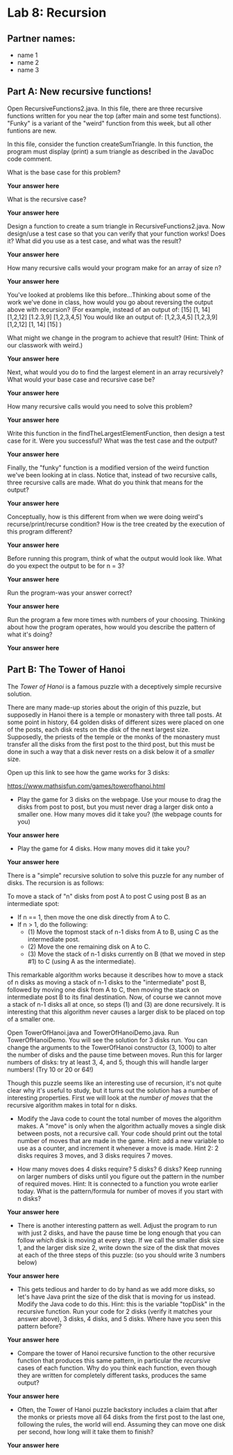 # Lab 8: Recursion

## Partner names:

- name 1
- name 2
- name 3

## Part A: New recursive functions!

Open RecursiveFunctions2.java.  In this file, there are three
recursive functions written for you near the top (after main and
some test functions). "Funky" is a variant of the "weird" function from 
this week, but all other funtions are new.

In this file, consider the function createSumTriangle. In this function, the program must display (print) a sum triangle as 
described in the JavaDoc code comment.  

What is the base case for this problem?

__Your answer here__

What is the recursive case?

__Your answer here__

Design a function to create a sum triangle in RecursiveFunctions2.java.  Now design/use a test case so that you can verify that your function works!  Does it?  What did you use as a test case, and what was the result?

__Your answer here__

How many recursive calls would your program make for an array of size n?

__Your answer here__

You've looked at problems like this before...Thinking about some of the work we've done in class, how would you go about reversing
the output above with recursion?  (For example, instead of an output of:
		[15]
      [1, 14]
      [1,2,12]
      [1.2.3,9]
      [1,2,3,4,5]
You would like an output of:
[1,2,3,4,5]
[1,2,3,9]
[1,2,12]
[1, 14]
[15]
)

What might we change in the program to achieve that result?  (Hint: Think of our classwork with weird.)

__Your answer here__

Next, what would you do to find the largest element in an array recursively?  What would your base case
and recursive case be?

__Your answer here__

How many recursive calls would you need to solve this problem?

__Your answer here__

Write this function in the findTheLargestElementFunction, then design a test case for it.  Were you successful?  What was the test case and the output?

__Your answer here__

Finally, the "funky" function is a modified version of the weird function we've been looking at in class.
Notice that, instead of two recursive calls, three recursive calls are made.  What do you think that means for the output?

__Your answer here__

Conceptually, how is this different from when we were doing weird's recurse/print/recurse condition?  How is the tree
created by the execution of this program different?

__Your answer here__

Before running this program, think of what the output would look like.  What do you expect the output to be for 
n = 3?

__Your answer here__

Run the program-was your answer correct?

__Your answer here__

Run the program a few more times with numbers of your choosing.  Thinking about how the program operates, how would you 
describe the pattern of what it's doing?

__Your answer here__


## Part B: The Tower of Hanoi

The *Tower of Hanoi* is a famous puzzle with a deceptively simple 
recursive solution.  

There are many made-up stories about the origin of this puzzle, 
but supposedly in Hanoi there is a temple or monastery with three 
tall posts.  At some point in history, 64 golden disks of different 
sizes were placed on one of the posts, each disk rests on the disk
of the next largest size.  Supposedly, the priests of the temple or
the monks of the monastery must transfer all the disks from the first
post to the third post, but this must be done in such a way that
a disk never rests on a disk below it of a *smaller* size.

Open up this link to see how the game works for 3 disks:

https://www.mathsisfun.com/games/towerofhanoi.html

- Play the game for 3 disks on the webpage.  Use your mouse to drag the 
disks from post to post, but you must never drag a larger disk onto 
a smaller one. How many moves did it take you?  (the webpage counts for you)

__Your answer here__

- Play the game for 4 disks.
  How many moves did it take you?  

__Your answer here__

There is a "simple" recursive solution to solve this puzzle for any
number of disks.  The recursion is as follows:

To move a stack of "n" disks from post A to post C using post B
as an intermediate spot:

  - If n == 1, then move the one disk directly from A to C.
  - If n > 1, do the following:
    - (1) Move the topmost stack of n-1 disks from A to B, using C as the 
          intermediate post.
    - (2) Move the one remaining disk on A to C.
    - (3) Move the stack of n-1 disks currently on B (that we moved in step #1)
          to C (using A as the intermediate).

This remarkable algorithm works because it describes how to move a stack of n
disks as moving a stack of n-1 disks to the "intermediate" post B, 
followed by moving one disk from A to C, then moving the stack on intermediate
post B to its final destination.  Now, of course we cannot move a stack of n-1
disks all at once, so steps (1) and (3) are done recursively.  It is interesting
that this algorithm never causes a larger disk to be placed on top of a smaller 
one.  

Open TowerOfHanoi.java and TowerOfHanoiDemo.java.  Run TowerOfHanoiDemo.  You 
will see the solution for 3 disks run.  You can change the arguments to the
TowerOfHanoi constructor (3, 1000) to alter the number of disks and the pause
time between moves.  Run this for larger numbers of disks: try at least 3, 4, and 5,
though this will handle larger numbers!  (Try 10 or 20 or 64!)

Though this puzzle seems like an interesting use of recursion, it's not quite
clear why it's useful to study, but it turns out the solution has a number of
interesting properties.  First we will look at the *number of moves* that the
recursive algorithm makes in total for n disks.

- Modify the Java code to count the total number of moves the algorithm makes.
A "move" is only when the algorithm actually moves a single disk between posts,
not a recursive call.  Your code should print out the total number of moves
that are made in the game.  Hint: add a new variable to use as a counter,
and increment it whenever a move is made.  Hint 2: 2 disks requires 3 moves,
and 3 disks requires 7 moves.

- How many moves does 4 disks require?  5 disks?  6 disks?  Keep running on 
larger numbers of disks until you figure out the pattern in the number of
required moves.  Hint: It is connected to a function you wrote earlier today.
What is the pattern/formula for number of moves if you start with n disks?

__Your answer here__

- There is another interesting pattern as well.  Adjust the program to run with
just 2 disks, and have the pause time be long enough that you can follow *which*
disk is moving at every step.  If we call the smaller disk size 1, and the larger
disk size 2, write down the size of the disk that moves at each of the three
steps of this puzzle:  (so you should write 3 numbers below)

__Your answer here__

- This gets tedious and harder to do by hand as we add more disks, so let's have 
Java print the size of the disk that is moving for us instead.  Modify the Java 
code to do this.  Hint: this is the variable "topDisk" in the recursive function.
Run your code for 2 disks (verify it matches your answer above), 3 disks, 4 disks,
and 5 disks.  Where have you seen this pattern before?

__Your answer here__

- Compare the tower of Hanoi recursive function to the other recursive function
that produces this same pattern, in particular the *recursive* cases of each
function.  Why do you think each function, even though they are written for 
completely different tasks, produces the same output?

__Your answer here__

- Often, the Tower of Hanoi puzzle backstory includes a claim that after the monks
or priests move all 64 disks from the first post to the last one, following the
rules, the world will end.  Assuming they can move one disk per second, how long
will it take them to finish?

__Your answer here__
